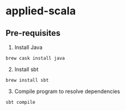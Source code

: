 # applied-scala

Pre-requisites
-----

1. Install Java

```
brew cask install java
```

2. Install sbt

```
brew install sbt
```

3. Compile program to resolve dependencies

```
sbt compile
```
